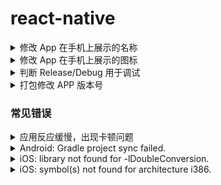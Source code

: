 # react-native

<details>
<summary>修改 App 在手机上展示的名称</summary>

### Android

修改 `android/app/src/main/res/values/strings.xml` 配置

```xml
<resources>
  <string name="app_name">这里填写名称</string>
</resources>
```

### iOS

修改 `ios/AneConfigure/Info.plist` 配置

```xml
<key>CFBundleDisplayName</key>
<string>这里填写名称</string>
```

</details>

<details>
<summary>修改 App 在手机上展示的图标</summary>

### Android

修改替换 `android/app/src/main/res/mipmap-(*)` 下面的图标

图标分为 方形图标(`ic_launcher.png`) 和 圆形图标(`ic_launcher_round.png`)

### iOS

修改 `ios/AneConfigure/Images.xcassets/AppIcon.appiconset/Contents.json` 配置，及修改配置目录 `ios/AneConfigure/Images.xcassets/AppIcon.appiconset` 下的图标文件。

通过 xcode 下图拖拽更换图标更方便。

<img src="https://user-images.githubusercontent.com/1680273/70401053-f8b8c100-1a68-11ea-845b-e28e22d5cf10.png" width="600" />

</details>

<details>
<summary>判断 Release/Debug 用于调试</summary>

### Android

修改 `android/app/src/main/res/values/strings.xml` 配置

```java
// 在Android Studio项目中
if(BuildConfig.DEBUG){
  // debug模式
}else{
  // release模式
}
```

### iOS

```objective-c
#ifdef DEBUG
   // debug模式
#else
    //release 模式
#endif
```

### React Native

```js
if (__DEV__) {
  // debug 模式
} else {
  // release 模式
}
```

</details>

<details>
<summary>打包修改 APP 版本号</summary>

### Android

修改 `android/app/build.gradle` 配置

```java
android {
  .....
  defaultConfig {
    ....
    versionName "2.1.1"
  }
}
```

### iOS

修改 `ios/<应用名称>/Info.plist` 配置

```xml
<key>CFBundleShortVersionString</key>
<string>1.2.0</string>
```

</details>

### 常见错误

<details>
<summary>应用反应缓慢，出现卡顿问题</summary>

可能存在的问题

- 查看是否 console 日志打印过度造成。
- React Native Debugger 页面放到最前面，浏览器窗口不要放到选项卡里面。

</details>

<details>
<summary>Android: Gradle project sync failed.</summary>

在 Android Gradle 同步失败，导致项目无法启动，只需重新同步 Gradle 即可(可能需要翻墙)，方法如下图。

<img src="https://user-images.githubusercontent.com/1680273/70401827-2ce1b100-1a6c-11ea-9ec0-7fe3e203ce48.png" width="600" />

</details>

<details>
<summary>iOS: library not found for -lDoubleConversion.</summary>

Xcode 打开工程文件错误，使用 `*.xcodeproj` 打开工程会报这个错误。

> 请打开 `*.xcworkspace` 的工程文件，错误将得到解决。

</details>

<details>
<summary>iOS: symbol(s) not found for architecture i386.</summary>

可能使用的某个包，不支持 i386 模拟器，使用 x86 模拟器或真机。

> 设置 `Build Configuration` 为 `Debug` 模式下可能会解决问题。  
> `Xcode` => `Product` => `Scheme` => `Edit Scheme...` => `Run` => `Info` => `Build Configuration`  

<img src="https://user-images.githubusercontent.com/1680273/70960642-8a07e300-20ba-11ea-83ac-d4e824727323.png" width="600" />

</details>
